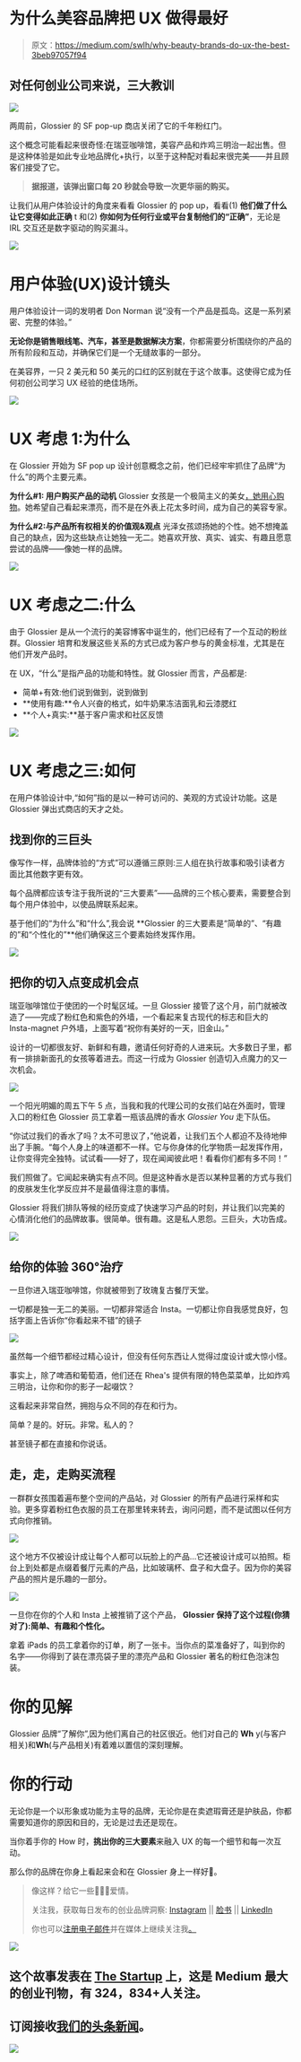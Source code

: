 # 为什么美容品牌把 UX 做得最好

> 原文：<https://medium.com/swlh/why-beauty-brands-do-ux-the-best-3beb97057f94>

## 对任何创业公司来说，三大教训

![](img/2806649cb9ec08c3e2d5e391577639b4.png)

两周前，Glossier 的 SF pop-up 商店关闭了它的千年粉红门。

这个概念可能看起来很奇怪:在瑞亚咖啡馆，美容产品和炸鸡三明治一起出售。但是这种体验是如此专业地品牌化+执行，以至于这种配对看起来很完美——并且顾客们接受了它。

> **据报道，该弹出窗口每 20 秒就会导致一次更华丽的购买。**

让我们从用户体验设计的角度来看看 Glossier 的 pop up，看看(1) **他们做了什么让它变得如此正确** t 和(2) **你如何为任何行业或平台复制他们的“正确”**，无论是 IRL 交互还是数字驱动的购买漏斗。

![](img/8f35e1fdafcbd1390aa48ac3b016713e.png)

# **用户体验(UX)设计镜头**

用户体验设计一词的发明者 Don Norman 说“没有一个产品是孤岛。这是一系列紧密、完整的体验。”

**无论你是销售眼线笔、汽车，甚至是数据解决方案**，你都需要分析围绕你的产品的所有阶段和互动，并确保它们是一个无缝故事的一部分。

在美容界，一只 2 美元和 50 美元的口红的区别就在于这个故事。这使得它成为任何初创公司学习 UX 经验的绝佳场所。

![](img/a6750b8a92ec354c75c5655aca083c49.png)

# **UX 考虑 1:为什么**

在 Glossier 开始为 SF pop up 设计创意概念之前，他们已经牢牢抓住了品牌“为什么”的两个主要元素。

**为什么#1:
用户购买产品的动机** Glossier 女孩是一个极简主义的美女[，她用心购物](https://beautymatter.com/2017/12/the-1-things-brands-miss-about-their-customers-what-it-means-to-shop-with-the-head-vs-the-heart/)。她希望自己看起来漂亮，而不是在外表上花太多时间，成为自己的美容专家。

**为什么#2:与产品所有权相关的价值观&观点** 光泽女孩颂扬她的个性。她不想掩盖自己的缺点，因为这些缺点让她独一无二。她喜欢开放、真实、诚实、有趣且愿意尝试的品牌——像她一样的品牌。

![](img/76cbacf876474910a2d8dcde939e04e2.png)

# **UX 考虑之二:什么**

由于 Glossier 是从一个流行的美容博客中诞生的，他们已经有了一个互动的粉丝群。Glossier 培育和发展这些关系的方式已成为客户参与的黄金标准，尤其是在他们开发产品时。

在 UX，“什么”是指产品的功能和特性。就 Glossier 而言，产品都是:

*   简单+有效:他们说到做到，说到做到
*   **使用有趣:**令人兴奋的格式，如牛奶果冻洁面乳和云漆腮红
*   **个人+真实:**基于客户需求和社区反馈

![](img/70701153c994aacb36b14a0d9a515219.png)

# **UX 考虑之三:如何**

在用户体验设计中,“如何”指的是以一种可访问的、美观的方式设计功能。这是 Glossier 弹出式商店的天才之处。

## **找到你的三巨头**

像写作一样，品牌体验的“方式”可以遵循三原则:三人组在执行故事和吸引读者方面比其他数字更有效。

每个品牌都应该专注于我所说的“三大要素”——品牌的三个核心要素，需要整合到每个用户体验中，以使品牌联系起来。

基于他们的“为什么”和“什么”,我会说 **Glossier 的三大要素是“简单的”、“有趣的”和“个性化的”**他们确保这三个要素始终发挥作用。

![](img/06f7dd4747510f85ae1e237cc1faa7c7.png)

## **把你的切入点变成机会点**

瑞亚咖啡馆位于使团的一个时髦区域。一旦 Glossier 接管了这个月，前门就被改造了——完成了粉红色和紫色的外墙，一个看起来复古现代的标志和巨大的 Insta-magnet 户外墙，上面写着“祝你有美好的一天，旧金山。”

设计的一切都很友好、新鲜和有趣，邀请任何好奇的人进来玩。大多数日子里，都有一排排新面孔的女孩等着进去。而这一行成为 Glossier 创造切入点魔力的又一次机会。

![](img/2bacaed673f3d0f9ab9c183e6282881c.png)

一个阳光明媚的周五下午 5 点，当我和我的代理公司的女孩们站在外面时，管理入口的粉红色 Glossier 员工拿着一瓶该品牌的香水 *Glossier You* 走下队伍。

“你试过我们的香水了吗？太不可思议了，”他说着，让我们五个人都迫不及待地伸出了手腕。“每个人身上的味道都不一样。它与你身体的化学物质一起发挥作用，让你变得完全独特。试试看——好了，现在闻闻彼此吧！看看你们都有多不同！”

我们照做了。它闻起来确实有点不同。但是这种香水是否以某种显著的方式与我们的皮肤发生化学反应并不是最值得注意的事情。

Glossier 将我们排队等候的经历变成了快速学习产品的时刻，并让我们以完美的心情消化他们的品牌故事。很简单。很有趣。这是私人恩怨。三巨头，大功告成。

![](img/7196b11c86da990f4c622a504770db22.png)

## **给你的体验 360°治疗**

一旦你进入瑞亚咖啡馆，你就被带到了玫瑰复古餐厅天堂。

一切都是独一无二的美丽。一切都非常适合 Insta。一切都让你自我感觉良好，包括字面上告诉你“你看起来不错”的镜子

![](img/ae7e3752e1f25e3cc3ae70f2a8383d6d.png)

虽然每一个细节都经过精心设计，但没有任何东西让人觉得过度设计或大惊小怪。

事实上，除了啤酒和葡萄酒，他们还在 Rhea's 提供有限的特色菜菜单，比如炸鸡三明治，让你和你的影子一起啜饮？

这看起来非常自然，拥抱与众不同的存在和行为。

简单？是的。好玩。非常。私人的？

甚至镜子都在直接和你说话。

## **走，走，走购买流程**

一群群女孩围着遍布整个空间的产品站，对 Glossier 的所有产品进行采样和实验。更多穿着粉红色衣服的员工在那里转来转去，询问问题，而不是试图以任何方式向你推销。

![](img/2d85e82426f82ce418205e96dc8f3404.png)

这个地方不仅被设计成让每个人都可以玩脸上的产品…它还被设计成可以拍照。柜台上到处都是点缀着餐厅元素的产品，比如玻璃杯、盘子和大盘子。因为你的美容产品的照片是乐趣的一部分。

![](img/db609d12975816a182d57bbfdba49584.png)

一旦你在你的个人和 Insta 上被推销了这个产品， **Glossier 保持了这个过程(你猜对了):简单、有趣和个性化。**

拿着 iPads 的员工拿着你的订单，刷了一张卡。当你点的菜准备好了，叫到你的名字——你得到了装在漂亮袋子里的漂亮产品和 Glossier 著名的粉红色泡沫包装。

# **你的见解**

Glossier 品牌“了解你”,因为他们离自己的社区很近。他们对自己的 **Wh** y(与客户相关)和**Wh**(与产品相关)有着难以置信的深刻理解。

# **你的行动**

无论你是一个以形象或功能为主导的品牌，无论你是在卖遮瑕膏还是护肤品，你都需要知道你的原因和目的，无论是过去还是现在。

当你着手你的 How 时，**挑出你的三大要素**来融入 UX 的每一个细节和每一次互动。

那么你的品牌在你身上看起来会和在 Glossier 身上一样好💋。

> 像这样？给它一些👏👏👏爱情。
> 
> 关注我，获取每日发布的创业品牌洞察: [Instagram](https://www.instagram.com/kimberlybrizzolara/) || [脸书](https://b-m.facebook.com/brandsthatgetyou/) || [LinkedIn](http://www.linkedin.com/in/kimberly-brizzolara-0b95093)
> 
> 你也可以[注册电子邮件](http://kimberlybrizzolara.com)并在媒体上继续关注我[。](/@Kbrizz)

[![](img/308a8d84fb9b2fab43d66c117fcc4bb4.png)](https://medium.com/swlh)

## 这个故事发表在 [The Startup](https://medium.com/swlh) 上，这是 Medium 最大的创业刊物，有 324，834+人关注。

## 订阅接收[我们的头条新闻](http://growthsupply.com/the-startup-newsletter/)。

[![](img/b0164736ea17a63403e660de5dedf91a.png)](https://medium.com/swlh)